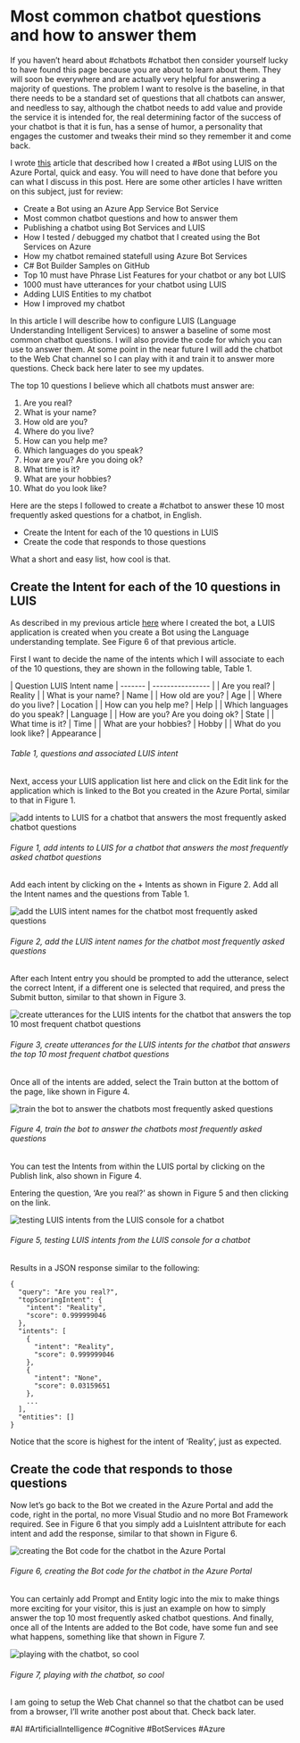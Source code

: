 # Most common chatbot questions and how to answer them

If you haven’t heard about #chatbots #chatbot then consider yourself lucky to have found this page because you are about to learn about them.  They will soon be everywhere and are actually very helpful for answering a majority of questions.  The problem I want to resolve is the baseline, in that there needs to be a standard set of questions that all chatbots can answer, and needless to say, although the chatbot needs to add value and provide the service it is intended for, the real determining factor of the success of your chatbot is that it is fun, has a sense of humor, a personality that engages the customer and tweaks their mind so they remember it and come back.

I wrote [this][LINK1] article that described how I created a #Bot using LUIS on the Azure Portal, quick and easy.  You will need to have done that before you can what I discuss in this post.  Here are some other articles I have written on this subject, just for review:

+ Create a Bot using an Azure App Service Bot Service
+ Most common chatbot questions and how to answer them
+ Publishing a chatbot using Bot Services and LUIS
+ How I tested / debugged my chatbot that I created using the Bot Services on Azure
+ How my chatbot remained statefull using Azure Bot Services
+ C# Bot Builder Samples on GitHub
+ Top 10 must have Phrase List Features for your chatbot or any bot LUIS
+ 1000 must have utterances for your chatbot using LUIS
+ Adding LUIS Entities to my chatbot
+ How I improved my chatbot

In this article I will describe how to configure LUIS (Language Understanding Intelligent Services) to answer a baseline of some most common chatbot questions.  I will also provide the code for which you can use to answer them.  At some point in the near future I will add the chatbot to the Web Chat channel so I can play with it and train it to answer more questions.  Check back here later to see my updates.

The top 10 questions I believe which all chatbots must answer are:

1. Are you real?
2. What is your name?
3. How old are you?
4. Where do you live?
5. How can you help me?
6. Which languages do you speak?
7. How are you? Are you doing ok?
8. What time is it?
9. What are your hobbies?
10. What do you look like?

Here are the steps I followed to create a #chatbot to answer these 10 most frequently asked questions for a chatbot, in English.

+ Create the Intent for each of the 10 questions in LUIS
+ Create the code that responds to those questions

What a short and easy list, how cool is that.

## Create the Intent for each of the 10 questions in LUIS

As described in my previous article [here][LINK1] where I created the bot, a LUIS application is created when you create a Bot using the Language understanding template.  See Figure 6 of that previous article.

First I want to decide the name of the intents which I will associate to each of the 10 questions, they are shown in the following table, Table 1.


| Question	LUIS Intent name
| ------- | ---------------- | 
| Are you real?	| Reality | 
| What is your name?	| Name |
| How old are you?	| Age |
| Where do you live?	| Location |
| How can you help me?	| Help |
| Which languages do you speak?	| Language |
| How are you? Are you doing ok?	| State |
| What time is it?	| Time |
| What are your hobbies?	| Hobby |
| What do you look like?	| Appearance |

###### Table 1, questions and associated LUIS intent

Next, access your LUIS application list here and click on the Edit link for the application which is linked to the Bot you created in the Azure Portal, similar to that in Figure 1.

![add intents to LUIS for a chatbot that answers the most frequently asked chatbot questions][FIGURE1]
###### Figure 1, add intents to LUIS for a chatbot that answers the most frequently asked chatbot questions

Add each intent by clicking on the + Intents as shown in Figure 2.  Add all the Intent names and the questions from Table 1.

![add the LUIS intent names for the chatbot most frequently asked questions][FIGURE2]
###### Figure 2, add the LUIS intent names for the chatbot most frequently asked questions

After each Intent entry you should be prompted to add the utterance, select the correct Intent, if a different one is selected that required, and press the Submit button, similar to that shown in Figure 3.

![create utterances for the LUIS intents for the chatbot that answers the top 10 most frequent chatbot questions][FIGURE3]
###### Figure 3, create utterances for the LUIS intents for the chatbot that answers the top 10 most frequent chatbot questions

Once all of the intents are added, select the Train button at the bottom of the page, like shown in Figure 4.

![train the bot to answer the chatbots most frequently asked questions][FIGURE4]
###### Figure 4, train the bot to answer the chatbots most frequently asked questions

You can test the Intents from within the LUIS portal by clicking on the Publish link, also shown in Figure 4.

Entering the question, ‘Are you real?’ as shown in Figure 5 and then clicking on the link.

![testing LUIS intents from the LUIS console for a chatbot][FIGURE5]
###### Figure 5, testing LUIS intents from the LUIS console for a chatbot

Results in a JSON response similar to the following:

```
{
  "query": "Are you real?",
  "topScoringIntent": {
    "intent": "Reality",
    "score": 0.999999046
  },
  "intents": [
    {
      "intent": "Reality",
      "score": 0.999999046
    },
    {
      "intent": "None",
      "score": 0.03159651
    },
    ...
  ],
  "entities": []
}
```

Notice that the score is highest for the intent of ‘Reality’, just as expected.

## Create the code that responds to those questions

Now let’s go back to the Bot we created in the Azure Portal and add the code, right in the portal, no more Visual Studio and no more Bot Framework required.  See in Figure 6 that you simply add a LuisIntent attribute for each intent and add the response, similar to that shown in Figure 6.

![creating the Bot code for the chatbot in the Azure Portal][FIGURE6]
###### Figure 6, creating the Bot code for the chatbot in the Azure Portal

You can certainly add Prompt and Entity logic into the mix to make things more exciting for your visitor, this is just an example on how to simply answer the top 10 most frequently asked chatbot questions.  And finally, once all of the Intents are added to the Bot code, have some fun and see what happens, something like that shown in Figure 7.

![playing with the chatbot, so cool][FIGURE7]
###### Figure 7, playing with the chatbot, so cool

I am going to setup the Web Chat channel so that the chatbot can be used from a browser, I’ll write another post about that.  Check back later.

#AI #ArtificialIntelligence #Cognitive #BotServices #Azure

[FIGURE1]: ../images/2016/msdn-1037.png "Figure 1, add intents to LUIS for a chatbot that answers the most frequently asked chatbot questions"
[FIGURE2]: ../images/2016/msdn-1031.png "Figure 2, add the LUIS intent names for the chatbot most frequently asked questions"
[FIGURE3]: ../images/2016/msdn-1032.png "Figure 3, create utterances for the LUIS intents for the chatbot that answers the top 10 most frequent chatbot questions"
[FIGURE4]: ../images/2016/msdn-1033.png "Figure 4, train the bot to answer the chatbots most frequently asked questions"
[FIGURE5]: ../images/2016/msdn-1034.png "Figure 5, testing LUIS intents from the LUIS console for a chatbot"
[FIGURE6]: ../images/2016/msdn-1035.png "Figure 6, creating the Bot code for the chatbot in the Azure Portal"
[FIGURE7]: ../images/2016/msdn-1036.png "Figure 7, playing with the chatbot, so cool"

[LINK1]: 2016-11-create-a-bot-using-an-azure-app-service-bot-service.md
